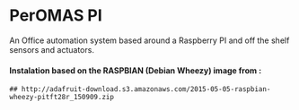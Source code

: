 PerOMAS PI
========

An Office automation system based around a Raspberry PI and off the shelf sensors and actuators.

#### Instalation based on the RASPBIAN (Debian Wheezy) image from :
	## http://adafruit-download.s3.amazonaws.com/2015-05-05-raspbian-wheezy-pitft28r_150909.zip

